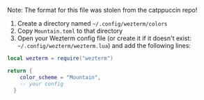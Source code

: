 Note: The format for this file was stolen from the catppuccin repo!


1. Create a directory named `~/.config/wezterm/colors` 
2. Copy `Mountain.toml` to that directory
3. Open your Wezterm config file (or create it if it doesn't exist: `~/.config/wezterm/wezterm.lua`) and add the following lines:
```lua
local wezterm = require("wezterm")

return {
    color_scheme = "Mountain",
    -- your config
  }
```
